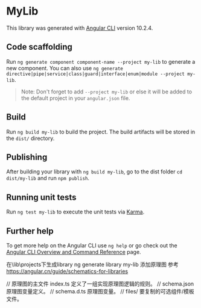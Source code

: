 # MyLib

This library was generated with [Angular CLI](https://github.com/angular/angular-cli) version 10.2.4.

## Code scaffolding

Run `ng generate component component-name --project my-lib` to generate a new component. You can also use `ng generate directive|pipe|service|class|guard|interface|enum|module --project my-lib`.
> Note: Don't forget to add `--project my-lib` or else it will be added to the default project in your `angular.json` file. 

## Build

Run `ng build my-lib` to build the project. The build artifacts will be stored in the `dist/` directory.

## Publishing

After building your library with `ng build my-lib`, go to the dist folder `cd dist/my-lib` and run `npm publish`.

## Running unit tests

Run `ng test my-lib` to execute the unit tests via [Karma](https://karma-runner.github.io).

## Further help

To get more help on the Angular CLI use `ng help` or go check out the [Angular CLI Overview and Command Reference](https://angular.io/cli) page.

在\lib\projects下生成library  ng generate library my-lib
添加原理图 参考 https://angular.cn/guide/schematics-for-libraries

// 原理图的主文件 index.ts 定义了一组实现原理图逻辑的规则。
// schema.json	原理图变量定义。
// schema.d.ts	原理图变量。
// files/	要复制的可选组件/模板文件。
